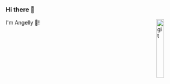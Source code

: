 ### Hi there 👋

<img src="https://tenor.com/view/computer-cat-working-type-typing-gif-7817705" alt="git" align="right" width="20%"/>

I'm Angelly :sunflower:! 

<!--
**Angellysg/Angellysg** is a ✨ _special_ ✨ repository because its `README.md` (this file) appears on your GitHub profile.

 🌱 I’m currently learning  Java and React .

 📫 How to reach me: 
*<a href='https://www.linkedin.com/in/angellysg/' target='_blank'>Linkedin</a>
*<a href='https://github.com/Angellysg' target='_blank'>My Website</a>
*<a href='sepulveda.angelly1@gmail.com' target='_blank'>Mail</a>



